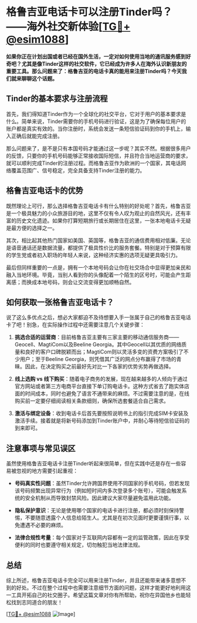 # 格鲁吉亚电话卡可以注册Tinder吗？——海外社交新体验[[TG💪+ @esim1088](https://t.me/s/esim1088)]

**如果你正在计划出国或者已经在国外生活，一定对如何使用当地的通讯服务感到好奇吧？尤其是像Tinder这样的社交软件，它已经成为许多人在海外认识新朋友的重要工具。那么问题来了：格鲁吉亚的电话卡真的能用来注册Tinder吗？今天我们就来聊聊这个话题。**

## Tinder的基本要求与注册流程

首先，我们得知道Tinder作为一个全球化的社交平台，它对于用户的基本要求是什么。简单来说，Tinder需要你的手机号码进行验证，这是为了确保每位用户的账户都是真实有效的。当你注册时，系统会发送一条短信验证码到你的手机上，输入正确后就能完成注册。

那么问题来了，是不是只有本国号码才能通过这一步呢？其实不然。根据很多用户的反馈，只要你的手机号码能够正常接收国际短信，并且符合当地运营商的要求，就可以顺利完成Tinder的注册过程。而格鲁吉亚作为欧洲的一个国家，其电话网络覆盖范围广、信号稳定，完全具备支持Tinder注册的能力。

## 格鲁吉亚电话卡的优势

既然理论上可行，那么选择格鲁吉亚电话卡有什么特别的好处呢？首先，格鲁吉亚是一个极具魅力的小众旅游目的地，这里不仅有令人叹为观止的自然风光，还有丰富的历史文化遗迹。如果你打算短期旅行或长期居住在这里，一张本地电话卡无疑是最方便的选择之一。

其次，相比起其他热门国家如美国、英国等，格鲁吉亚的通信费用相对低廉。无论是语音通话还是数据流量，都提供了极具性价比的服务套餐。特别是对于预算有限的学生党或者初入职场的年轻人来说，这种经济实惠的选项无疑更具吸引力。

最后但同样重要的一点是，拥有一个本地号码会让你在社交场合中显得更加亲民和融入当地环境。毕竟，当别人看到你的头像配着一个陌生的区号时，可能会产生距离感；而换成本地号码，则会让交流变得更加顺畅自然。

## 如何获取一张格鲁吉亚电话卡？

说了这么多优点之后，想必大家都迫不及待想要入手一张属于自己的格鲁吉亚电话卡了吧！别急，在实际操作过程中还需要注意几个关键步骤：

1. **挑选合适的运营商**：目前格鲁吉亚主要有三家主要的移动通信服务商——Geocell、MagtiCom以及Beeline Georgia。其中Geocell以其优质的网络质量和良好的客户口碑脱颖而出；MagtiCom则以灵活多变的资费方案吸引了不少用户；至于Beeline Georgia，则凭借其广泛的网点分布赢得了市场的青睐。因此，在决定购买之前最好先对比一下各家的优势劣势再做选择。

2. **线上选购 vs 线下购买**：随着电子商务的发展，现在越来越多的人倾向于通过官方网站或者第三方电商平台直接下单订购电话卡。这种方式省去了跑实体店面的时间成本，同时也避免了语言不通带来的麻烦。不过需要注意的是，在线购买前一定要仔细阅读相关条款细则，确保所选套餐适合自己需求。

3. **激活与绑定设备**：收到电话卡后首先要按照说明书上的指引完成SIM卡安装及激活手续。接着就是将新号码添加到Tinder账户中，并耐心等待短信验证码的到来即可。

## 注意事项与常见误区

虽然使用格鲁吉亚电话卡注册Tinder听起来很简单，但在实践中还是存在一些容易被忽视的地方需要引起重视：

- **号码真实性问题**：虽然Tinder允许跨国界使用不同国家的手机号码，但若发现该号码频繁出现异常行为（例如短时间内多次登录多个账号），可能会触发系统的安全机制从而导致封禁风险。因此建议大家尽量避免滥用此功能。
  
- **隐私保护意识**：无论是使用哪个国家的电话卡进行注册，都必须时刻保持警惕，不要随意透露个人信息给陌生人。尤其是在初次见面时更要谨慎行事，以免遭遇不必要的麻烦。

- **法律合规性考量**：每个国家对于互联网内容都有一定的监管政策，因此在享受便利的同时也要遵守相关规定，切勿触犯当地法律法规。

## 总结

综上所述，格鲁吉亚电话卡完全可以用来注册Tinder，并且还能带来诸多意想不到的好处。不过在整个过程中也需要注意细节方面的问题，这样才能更好地利用这一工具开拓自己的社交圈子。希望这篇文章对你有所帮助，祝你在异国他乡也能轻松找到志同道合的朋友！

[[TG💪+ @esim1088](https://t.me/s/esim1088) ![Image](https://i.postimg.cc/4NQfJmqS/Snipaste-2025-05-13-00-14-12.png)]